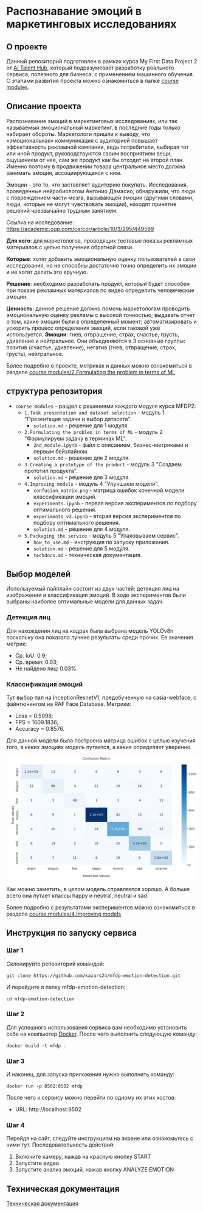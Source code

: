 # Распознавание эмоций в маркетинговых исследованиях
## О проекте
Данный репозиторий подготовлен в рамках курса My First Data Project 2 от [AI Talent Hub](https://ai.itmo.ru/course), который подразумевает разработку реального сервиса, полезного для бизнеса, с применением машинного обучения.
С этапами развития проекта можно ознакомиться в папке [course modules](https://github.com/kazars24/mfdp-emotion-detection/tree/main/course%20modules).
## Описание проекта
Распознавание эмоций в маркетинговых исследованиях, или так называемый эмоциональный маркетинг, в последние годы только набирает обороты. Маркетологи пришли к выводу, что «эмоциональная» коммуникация с аудиторией повышает эффективность рекламной кампании, ведь потребители, выбирая тот или иной продукт, руководствуются своим восприятием вещи, ощущением от нее, сам же продукт как бы отходит на второй план. Именно поэтому в продвижении товара центральное место должна занимать эмоция, ассоциирующаяся с ним.

Эмоции – это то, что заставляет аудиторию покупать. Исследования, проведенные нейробиологом Антонио Дамасио, обнаружили, что люди с повреждением части мозга, вызывающей эмоции (другими словами, люди, которые не могут чувствовать эмоции), находят принятие решений чрезвычайно трудным занятием.

Ссылка на исследование: https://academic.oup.com/cercor/article/10/3/295/449599

**Для кого**: для маркетологов, проводящих тестовые показы рекламных материалов с целью получения обратной связи.

**Которые**: хотят добавить эмоциональную оценку пользователей в свои исследования, но не способны достаточно точно определить их эмоции и не хотят делать это вручную. 

**Решение**: необходимо разработать продукт, который будет способен при показе рекламных материалов по видео определить человеческие эмоции.

**Ценность**: данное решение должно помочь маркетологам проводить эмоциональную оценку рекламы с высокой точностью; выдавать отчет о том, какие эмоции были в определенный момент; автоматизировать и ускорить процесс определения эмоций, если таковой уже используется.
**Эмоции**: гнев, отвращение, страх, счастье, грусть, удивление и нейтральное. Они объединяются в 3 основные группы: позитив (счастье, удивление), негатив (гнев, отвращение, страх, грусть), нейтральное.

Более подробно о проекте, метриках и данных можно ознакомиться в разделе [course modules/2.Formulating the problem in terms of ML](https://github.com/kazars24/mfdp-emotion-detection/tree/main/course%20modules/2.Formulating%20the%20problem%20in%20terms%20of%20ML)

## структура репозитория
- `course modules` - раздел с решениями каждого модуля курса MFDP2:
  - `1.Task presentation and dataset selection` - модуль 1 "Презентация задачи и выбор датасета".
    - `solution.md` - решение для 1 модуля.
  - `2.Formulating the problem in terms of ML` - модуль 2 "Формулируем задачу в терминах МL".
    - `2nd_module.ipynb` - файл с описанием, бизнес-метриками и первым бейзлайном.
    - `solution.md` - решение для 2 модуля.
  - `3.Creating a prototype of the product` - модуль 3 "Создаем прототип продукта".
    - `solution.md` - решение для 3 модуля.
  - `4.Improving models` - модуль 4 "Улучшаем модели".
    - `confusion_matrix.png` - матрица ошибок конечной модели классификации эмоций.
    - `experiments.ipynb` - первая версия экспериментов по подбору оптимального решения.
    - `experiments_v2.ipynb` - вторая версия экспериментов по подбору оптимального решения.
    - `solution.md` - решение для 4 модуля.
  - `5.Packaging the service` - модуль 5 "Упаковываем сервис".
    - `how_to_use.md` - инструкция по запуску приложения.
    - `solution.md` - решение для 5 модуля.
    - `techdocs.md` - техническая документация.

## Выбор моделей
Используемый пайплайн состоит из двух частей: детекция лиц на изображении и классификация эмоций. В ходе экспериментов были выбраны наиболее оптимальные модели для данных задач.
### Детекция лиц
Для нахождения лиц на кадрах была выбрана модель YOLOv8n поскольку она показала лучние результаты среди прочих. Ее значения метрик:
* Ср. IoU: 0.9;
* Ср. время: 0.03;
* Не найдено лиц: 0.03%.

### Классификация эмоций
Тут выбор пал на InceptionResnetV1, предобученную на casia-webface, с файнтюнингом на RAF Face Database. Метрики:
* Loss = 0.5098;
* FPS = 1609.1836;
* Accuracy = 0.8576.

Для данной модели была построена матрица ошибок с целью изучения того, в каких эмоциях модель путается, а какие определяет уверенно.

![confusion_matrix](https://github.com/kazars24/mfdp-emotion-detection/blob/main/course%20modules/4.Improving%20models/confusion_matrix.png)

Как можно заметить, в целом модель справляется хорошо. А больше всего она путает классы happy и neutral, neutral и sad.

Более подробно с результатами экспериментов можно ознакомиться в разделе [course modules/4.Improving models](https://github.com/kazars24/mfdp-emotion-detection/tree/main/course%20modules/4.Improving%20models)

## Инструкция по запуску сервиса
### Шаг 1
Склонируйте репозиторий командой:
```
git clone https://github.com/kazars24/mfdp-emotion-detection.git
```
И перейдите в папку mfdp-emotion-detection:
```
cd mfdp-emotion-detection
```
### Шаг 2
Для успешного использования сервиса вам необходимо установить себе на компьютер [Docker](https://www.docker.com/).
После чего выполнить следующую команду:
```
docker build -t mfdp .
```
### Шаг 3
И наконец, для запуска приложения нужно выполнить команду:
```
docker run -p 8502:8502 mfdp
```
После чего к сервису можно перейти по одному их этих хостов:
* URL: http://localhost:8502

### Шаг 4
Перейдя на сайт, следуйте инструкциям на экране или ознакомьтесь с ними тут.
Последовательность действий:
1. Включите камеру, нажав на красную кнопку START
2. Запустите видео
3. Запустите анализ эмоций, нажав кнопку ANALYZE EMOTION

## Техническая документация
[Техническая документация](https://github.com/kazars24/mfdp-emotion-detection/blob/main/course%20modules/5.%20Packaging%20the%20service/techdocs.md)
